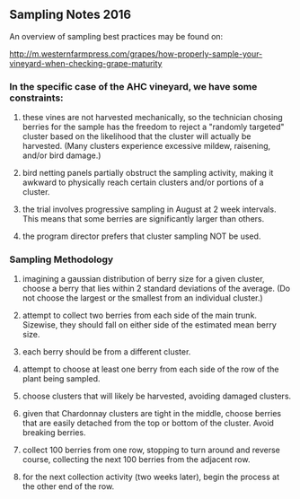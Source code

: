 
## Sampling Notes 2016

An overview of sampling best practices may be found on:

http://m.westernfarmpress.com/grapes/how-properly-sample-your-vineyard-when-checking-grape-maturity


### In the specific case of the AHC vineyard, we have some constraints:

1) these vines are not harvested mechanically, so the technician chosing berries for the sample has the freedom to reject a "randomly targeted" cluster based on the likelihood that the cluster will actually be harvested. (Many clusters experience excessive mildew, raisening, and/or bird damage.)

2) bird netting panels partially obstruct the sampling activity, making it awkward to physically reach certain clusters and/or portions of a cluster.

3) the trial involves progressive sampling in August at 2 week intervals. This means that some berries are significantly larger than others.

4) the program director prefers that cluster sampling NOT be used. 


### Sampling Methodology

1) imagining a gaussian distribution of berry size for a given cluster, choose a berry that lies within 2 standard deviations of the average. (Do not choose the largest or the smallest from an individual cluster.)

2) attempt to collect two berries from each side of the main trunk. Sizewise, they should fall on either side of the estimated mean berry size.

3) each berry should be from a different cluster. 

4) attempt to choose at least one berry from each side of the row of the plant being sampled.

5) choose clusters that will likely be harvested, avoiding damaged clusters.

6) given that Chardonnay clusters are tight in the middle, choose berries that are easily detached from the top or bottom of the cluster. Avoid breaking berries.

7) collect 100 berries from one row, stopping to turn around and reverse course, collecting the next 100 berries from the adjacent row.

8) for the next collection activity (two weeks later), begin the process at the other end of the row.

